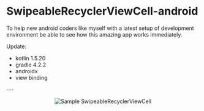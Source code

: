# SwipeableRecyclerViewCell-android
To help new android coders like myself with a latest setup of development environment be able to see how this amazing app works immediately.

Update:</br>
- kotlin 1.5.20
- gradle 4.2.2
- androidx
- view binding
<p>---</p>
<p align="center">
  <img src="static/demo.gif" alt="Sample SwipeableRecyclerViewCell"/>
</p>
